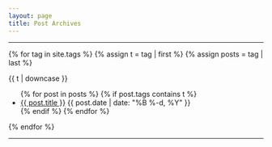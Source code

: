 ```yaml
---
layout: page
title: Post Archives
---
```


<hr>

{% for tag in site.tags %}
{% assign t = tag | first %}
{% assign posts = tag | last %}

{{ t | downcase }}
<ul>
  {% for post in posts %}
  {% if post.tags contains t %}
  <li>
    <a href="{{ post.url }}">{{ post.title }}</a>
    <span class="date">{{ post.date | date: "%B %-d, %Y"  }}</span>
  </li>
  {% endif %}
  {% endfor %}
</ul>
{% endfor %}

<hr>